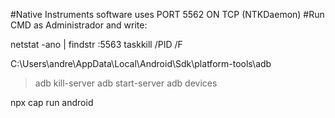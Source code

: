 #Native Instruments software uses PORT 5562 ON TCP (NTKDaemon)
#Run CMD as Administrador and write:

netstat -ano | findstr :5563
taskkill /PID <PID> /F

C:\Users\andre\AppData\Local\Android\Sdk\platform-tools\adb

> adb kill-server
> adb start-server
> adb devices

npx cap run android

